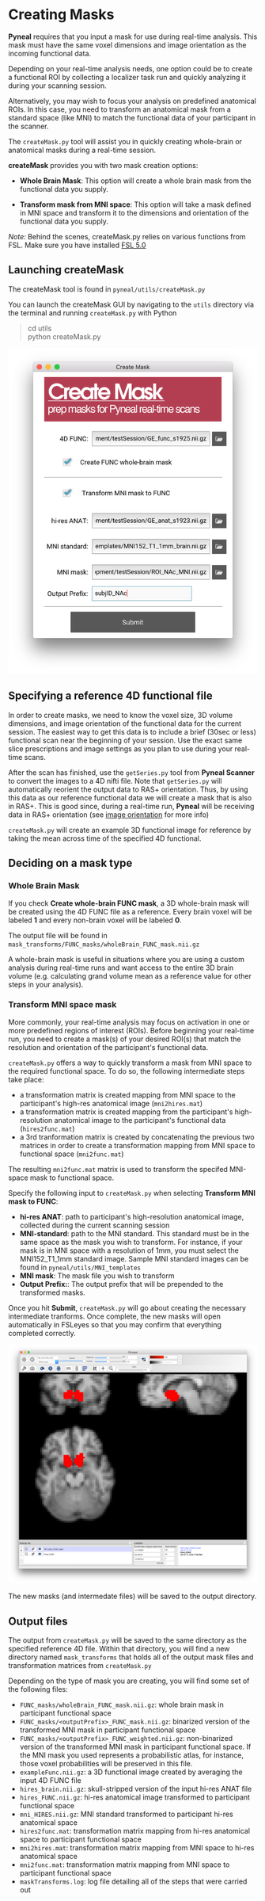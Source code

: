 # Creating Masks

**Pyneal** requires that you input a mask for use during real-time analysis. This mask must have the same voxel dimensions and image orientation as the incoming functional data.

Depending on your real-time analysis needs, one option could be to create a functional ROI by collecting a localizer task run and quickly analyzing it during your scanning session. 

Alternatively, you may wish to focus your analysis on predefined anatomical ROIs. In this case, you need to transform an anatomical mask from a standard space (like MNI) to match the functional data of your participant in the scanner.  

The `createMask.py` tool will assist you in quickly creating whole-brain or anatomical masks during a real-time session. 

**createMask** provides you with two mask creation options:

* **Whole Brain Mask**: This option will create a whole brain mask from the functional data you supply. 

* **Transform mask from MNI space**: This option will take a mask defined in MNI space and transform it to the dimensions and orientation of the functional data you supply.

*Note:* Behind the scenes, createMask.py relies on various functions from FSL. Make sure you have installed [FSL 5.0](https://fsl.fmrib.ox.ac.uk/fsl/fslwiki)

## Launching createMask
The createMask tool is found in `pyneal/utils/createMask.py`

You can launch the createMask GUI by navigating to the `utils` directory via the terminal and running `createMask.py` with Python

> cd utils  
> python createMask.py


![](images/createMaskGUI.png)

## Specifying a reference 4D functional file

In order to create masks, we need to know the voxel size, 3D volume dimensions, and image orientation of the functional data for the current session. The easiest way to get this data is to include a brief (30sec or less) functional scan near the beginning of your session. Use the exact same slice prescriptions and image settings as you plan to use during your real-time scans. 

After the scan has finished, use the `getSeries.py` tool from **Pyneal Scanner** to convert the images to a 4D nifti file. Note that `getSeries.py` will automatically reorient the output data to RAS+ orientation. Thus, by using this data as our reference functional data we will create a mask that is also in RAS+. This is good since, during a real-time run, **Pyneal** will be receiving data in RAS+ orientation (see [image orientation](/imageOrientation) for more info) 

`createMask.py` will create an example 3D functional image for reference by taking the mean across time of the specified 4D functional. 


## Deciding on a mask type

### Whole Brain Mask
If you check **Create whole-brain FUNC mask**, a 3D whole-brain mask will be created using the 4D FUNC file as a reference. Every brain voxel will be labeled **1** and every non-brain voxel will be labeled **0**.

The output file will be found in `mask_transforms/FUNC_masks/wholeBrain_FUNC_mask.nii.gz`

A whole-brain mask is useful in situations where you are using a custom analysis during real-time runs and want access to the entire 3D brain volume (e.g. calculating grand volume mean as a reference value for other steps in your analysis). 

### Transform MNI space mask

More commonly, your real-time analysis may focus on activation in one or more predefined regions of interest (ROIs). Before beginning your real-time run, you need to create a mask(s) of your desired ROI(s) that match the resolution and orientation of the participant's functional data. 

`createMask.py` offers a way to quickly transform a mask from MNI space to the required functional space. To do so, the following intermediate steps take place:

* a transformation matrix is created mapping from MNI space to the participant's high-res anatomical image (`mni2hires.mat`)
* a transformation matrix is created mapping from the participant's high-resolution anatomical image to the participant's functional data (`hires2func.mat`)  
* a 3rd tranformation matrix is created by concatenating the previous two matrices in order to create a transformation mapping from MNI space to functional space (`mni2func.mat`) 

The resulting `mni2func.mat` matrix is used to transform the specifed MNI-space mask to functional space. 

Specify the following input to `createMask.py` when selecting **Transform MNI mask to FUNC**:

* **hi-res ANAT**: path to participant's high-resolution anatomical image, collected during the current scanning session
* **MNI-standard**: path to the MNI standard. This standard must be in the same space as the mask you wish to transform. For instance, if your mask is in MNI space with a resolution of 1mm, you must select the MNI152_T1_1mm standard image. Sample MNI standard images can be found in `pyneal/utils/MNI_templates`
* **MNI mask**: The mask file you wish to transform
* **Output Prefix:**: The output prefix that will be prepended to the transformed masks. 

Once you hit **Submit**, `createMask.py` will go about creating the necessary intermediate tranforms. Once complete, the new masks will open automatically in FSLeyes so that you may confirm that everything completed correctly. 

![](images/createMask_fsleyes.png)

The new masks (and intermedate files) will be saved to the output directory. 

## Output files

The output from `createMask.py` will be saved to the same directory as the specified reference 4D file. Within that directory, you will find a new directory named `mask_transforms` that holds all of the output mask files and transformation matrices from `createMask.py`

Depending on the type of mask you are creating, you will find some set of the following files:

* `FUNC_masks/wholeBrain_FUNC_mask.nii.gz`: whole brain mask in participant functional space
* `FUNC_masks/<outputPrefix>_FUNC_mask.nii.gz`: binarized version of the transformed MNI mask in participant functional space
* `FUNC_masks/<outputPrefix>_FUNC_weighted.nii.gz`: non-binarized version of the transformed MNI mask in participant functional space. If the MNI mask you used represents a probabilistic atlas, for instance, those voxel probabilities will be preserved in this file. 
* `exampleFunc.nii.gz`: a 3D functional image created by averaging the input 4D FUNC file
* `hires_brain.nii.gz`: skull-stripped version of the input hi-res ANAT file
* `hires_FUNC.nii.gz`: hi-res anatomical image transformed to participant functional space
* `mni_HIRES.nii.gz`: MNI standard transformed to participant hi-res anatomical space
* `hires2func.mat`: transformation matrix mapping from hi-res anatomical space to participant functional space
* `mni2hires.mat`: transformation matrix mapping from MNI space to hi-res anatomical space
* `mni2func.mat`: transformation matrix mapping from MNI space to participant functional space
* `maskTransforms.log`: log file detailing all of the steps that were carried out